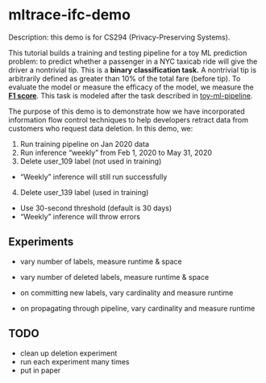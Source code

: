 # mltrace-ifc-demo

Description: this demo is for CS294 (Privacy-Preserving Systems).

This tutorial builds a training and testing pipeline for a toy ML prediction problem: to predict whether a passenger in a NYC taxicab ride will give the driver a nontrivial tip. This is a **binary classification task.** A nontrivial tip is arbitrarily defined as greater than 10% of the total fare (before tip). To evaluate the model or measure the efficacy of the model, we measure the [**F1 score**](https://en.wikipedia.org/wiki/F-score). This task is modeled after the task described in [toy-ml-pipeline](https://github.com/shreyashankar/toy-ml-pipeline).

The purpose of this demo is to demonstrate how we have incorporated information flow control techniques to help developers retract data from customers who request data deletion. In this demo, we:

1. Run training pipeline on Jan 2020 data
2. Run inference “weekly” from Feb 1, 2020 to May 31, 2020
3. Delete user_109 label (not used in training)
  * “Weekly” inference will still run successfully
4. Delete user_139 label (used in training)
  * Use 30-second threshold (default is 30 days)
  * “Weekly” inference will throw errors 

## Experiments

* vary number of labels, measure runtime & space
* vary number of deleted labels, measure runtime & space

* on committing new labels, vary cardinality and measure runtime
* on propagating through pipeline, vary cardinality and measure runtime

## TODO

* clean up deletion experiment
* run each experiment many times 
* put in paper